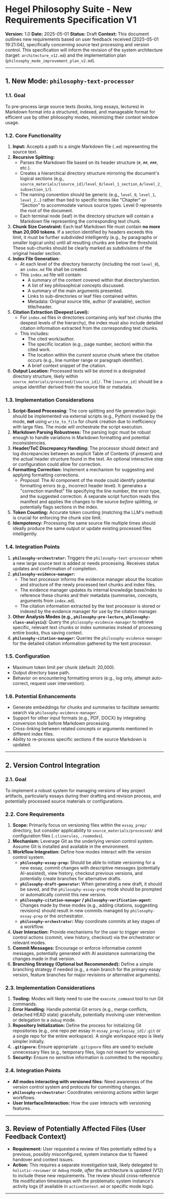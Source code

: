 # Hegel Philosophy Suite - New Requirements Specification V1

**Version:** 1.0
**Date:** 2025-05-01
**Status:** Draft
**Context:** This document outlines new requirements based on user feedback received [2025-05-01 19:21:04], specifically concerning source text processing and version control. This specification will inform the revision of the system architecture (target: `architecture_v12.md`) and the implementation plan (`philosophy_mode_improvement_plan_v2.md`).

---

## 1. New Mode: `philosophy-text-processor`

### 1.1. Goal

To pre-process large source texts (books, long essays, lectures) in Markdown format into a structured, indexed, and manageable format for efficient use by other philosophy modes, minimizing their context window usage.

### 1.2. Core Functionality

1.  **Input:** Accepts a path to a single Markdown file (`.md`) representing the source text.
2.  **Recursive Splitting:**
    *   Parses the Markdown file based on its header structure (`#`, `##`, `###`, etc.).
    *   Creates a hierarchical directory structure mirroring the document's logical sections (e.g., `source_materials/[source_id]/level_0/level_1_section_A/level_2_subsection_1/`).
    *   The naming convention should be generic (e.g., `level_0`, `level_1`, `level_2`...) rather than tied to specific terms like "Chapter" or "Section" to accommodate various source types. Level 0 represents the root of the document.
    *   Each terminal node (leaf) in the directory structure will contain a Markdown file representing the corresponding text chunk.
3.  **Chunk Size Constraint:** Each leaf Markdown file must contain **no more than 20,000 tokens**. If a section identified by headers exceeds this limit, it must be further subdivided intelligently (e.g., by paragraphs or smaller logical units) until all resulting chunks are below the threshold. These sub-chunks should be clearly marked as subdivisions of the original header section.
4.  **Index File Generation:**
    *   At each level of the directory hierarchy (including the root `level_0`), an `index.md` file shall be created.
    *   This `index.md` file will contain:
        *   A summary of the content covered within that directory/section.
        *   A list of key philosophical concepts discussed.
        *   A summary of the main arguments presented.
        *   Links to sub-directories or leaf files contained within.
        *   Metadata: Original source title, author (if available), section title/header.
5.  **Citation Extraction (Deepest Level):**
    *   For `index.md` files in directories containing only leaf text chunks (the deepest levels of the hierarchy), the index must also include detailed citation information extracted from the corresponding text chunks.
    *   This includes:
        *   The cited work/author.
        *   The specific location (e.g., page number, section) within the cited work.
        *   The location within the *current* source chunk where the citation occurs (e.g., line number range or paragraph identifier).
        *   A brief context snippet of the citation.
6.  **Output Location:** Processed texts will be stored in a designated directory structure, likely within `source_materials/processed/[source_id]/`. The `[source_id]` should be a unique identifier derived from the source file or metadata.

### 1.3. Implementation Considerations

1.  **Script-Based Processing:** The core splitting and file generation logic should be implemented via external scripts (e.g., Python) invoked by the mode, **not** using `write_to_file` for chunk creation due to inefficiency with large files. The mode will orchestrate the script execution.
2.  **Markdown Parsing Robustness:** The parsing logic must be robust enough to handle variations in Markdown formatting and potential inconsistencies.
3.  **Header/ToC Discrepancy Handling:** The processor should detect and log discrepancies between an explicit Table of Contents (if present) and the actual header structure found in the text. An optional interactive step or configuration could allow for correction.
4.  **Formatting Correction:** Implement a mechanism for suggesting and applying formatting corrections.
    *   *Proposal:* The AI component of the mode could identify potential formatting errors (e.g., incorrect header level). It generates a "correction manifest" file specifying the line number, the error type, and the suggested correction. A separate script function reads this manifest and applies the changes to the source *before* splitting, or potentially flags sections in the index.
5.  **Token Counting:** Accurate token counting (matching the LLM's method) is crucial for enforcing the chunk size limit.
6.  **Idempotency:** Processing the same source file multiple times should ideally produce the same output or update existing processed files intelligently.

### 1.4. Integration Points

1.  **`philosophy-orchestrator`:** Triggers the `philosophy-text-processor` when a new large source text is added or needs processing. Receives status updates and confirmation of completion.
2.  **`philosophy-evidence-manager`:**
    *   The text processor informs the evidence manager about the location and structure of the newly processed text chunks and index files.
    *   The evidence manager updates its internal knowledge base/index to reference these chunks and their metadata (summaries, concepts, arguments from `index.md`).
    *   The citation information extracted by the text processor is stored or indexed by the evidence manager for use by the citation manager.
3.  **Other Analysis Modes (e.g., `philosophy-pre-lecture`, `philosophy-class-analysis`):** Query the `philosophy-evidence-manager` to retrieve specific, relevant text chunks or index summaries instead of processing entire books, thus saving context.
4.  **`philosophy-citation-manager`:** Queries the `philosophy-evidence-manager` for the detailed citation information gathered by the text processor.

### 1.5. Configuration

*   Maximum token limit per chunk (default: 20,000).
*   Output directory base path.
*   Behavior on encountering formatting errors (e.g., log only, attempt auto-correct, request user intervention).

### 1.6. Potential Enhancements

*   Generate embeddings for chunks and summaries to facilitate semantic search via `philosophy-evidence-manager`.
*   Support for other input formats (e.g., PDF, DOCX) by integrating conversion tools before Markdown processing.
*   Cross-linking between related concepts or arguments mentioned in different index files.
*   Ability to re-process specific sections if the source Markdown is updated.

---

## 2. Version Control Integration

### 2.1. Goal

To implement a robust system for managing versions of key project artifacts, particularly essays during their drafting and revision process, and potentially processed source materials or configurations.

### 2.2. Core Requirements

1.  **Scope:** Primarily focus on versioning files within the `essay_prep/` directory, but consider applicability to `source_materials/processed/` and configuration files (`.clinerules`, `.roomodes`).
2.  **Mechanism:** Leverage Git as the underlying version control system. Assume Git is installed and available in the environment.
3.  **Workflow Integration:** Define how modes interact with the version control system.
    *   **`philosophy-essay-prep`:** Should be able to initiate versioning for a new essay, commit changes with descriptive messages (potentially AI-assisted), view history, checkout previous versions, and potentially create branches for alternative drafts.
    *   **`philosophy-draft-generator`:** When generating a new draft, it should be saved, and the `philosophy-essay-prep` mode should be prompted or automatically commit this new version.
    *   **`philosophy-citation-manager` / `philosophy-verification-agent`:** Changes made by these modes (e.g., adding citations, suggesting revisions) should result in new commits managed by `philosophy-essay-prep` or the orchestrator.
    *   **`philosophy-orchestrator`:** May coordinate commits at key stages of a workflow.
4.  **User Interaction:** Provide mechanisms for the user to trigger version control actions (commit, view history, checkout) via the orchestrator or relevant modes.
5.  **Commit Messages:** Encourage or enforce informative commit messages, potentially generated with AI assistance summarizing the changes made in that version.
6.  **Branching Strategy (Optional but Recommended):** Define a simple branching strategy if needed (e.g., a main branch for the primary essay version, feature branches for major revisions or alternative arguments).

### 2.3. Implementation Considerations

1.  **Tooling:** Modes will likely need to use the `execute_command` tool to run Git commands.
2.  **Error Handling:** Handle potential Git errors (e.g., merge conflicts, detached HEAD state) gracefully, potentially involving user intervention or delegation to a `debug` mode.
3.  **Repository Initialization:** Define the process for initializing Git repositories (e.g., one repo per essay in `essay_prep/[essay_id]/.git` or a single repo for the entire workspace). A single workspace repo is likely simpler initially.
4.  **`.gitignore`:** Ensure appropriate `.gitignore` files are used to exclude unnecessary files (e.g., temporary files, logs not meant for versioning).
5.  **Security:** Ensure no sensitive information is committed to the repository.

### 2.4. Integration Points

*   **All modes interacting with versioned files:** Need awareness of the version control system and protocols for committing changes.
*   **`philosophy-orchestrator`:** Coordinates versioning actions within larger workflows.
*   **User Interface/Interaction:** How the user interacts with versioning features.

---

## 3. Review of Potentially Affected Files (User Feedback Context)

*   **Requirement:** User requested a review of files potentially edited by a previous, possibly misconfigured, system instance due to flawed handover and context issues.
*   **Action:** This requires a separate investigation task, likely delegated to `holistic-reviewer` or `debug` mode, *after* the architecture is updated (V12) to include these new requirements. The review should cross-reference file modification timestamps with the problematic system instance's activity logs (if available in `activeContext.md` or specific mode logs).

---